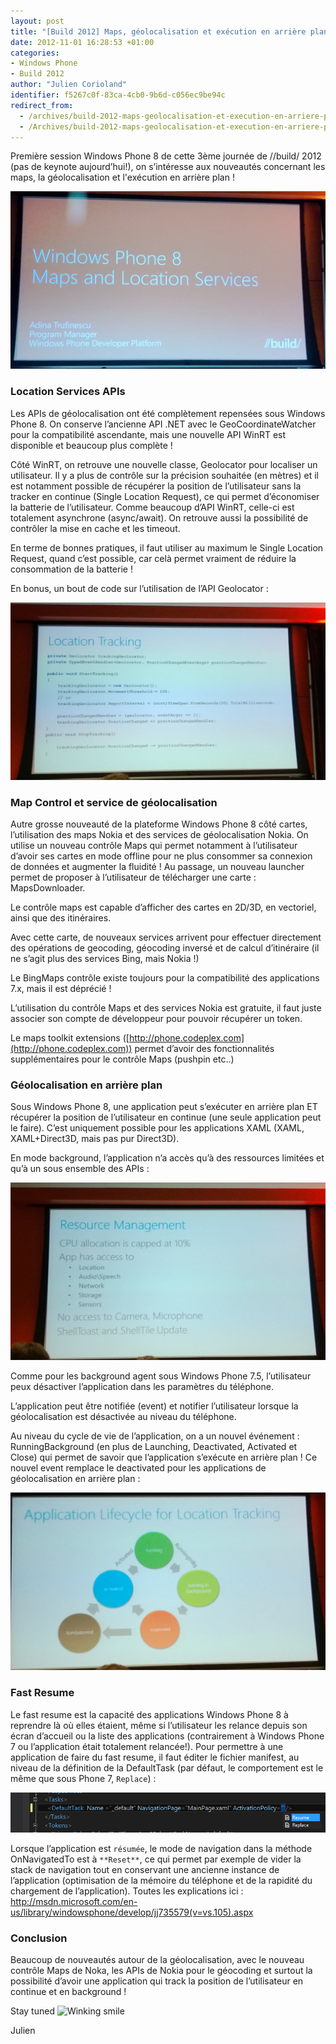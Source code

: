 ```yaml
---
layout: post
title: "[Build 2012] Maps, géolocalisation et exécution en arrière plan."
date: 2012-11-01 16:28:53 +01:00
categories:
- Windows Phone
- Build 2012
author: "Julien Corioland"
identifier: f5267c0f-83ca-4cb0-9b6d-c056ec9be94c
redirect_from:
  - /archives/build-2012-maps-geolocalisation-et-execution-en-arriere-plan
  - /Archives/build-2012-maps-geolocalisation-et-execution-en-arriere-plan
---
```


Première session Windows Phone 8 de cette 3ème journée de //build/ 2012 (pas de keynote aujourd’hui!), on s’intéresse aux nouveautés concernant les maps, la géolocalisation et l'exécution en arrière plan !

![image](/images/build-2012-maps-geolocalisation-et-execution-en-arriere-plan/WP_20121101_003_7B653BCF.jpg)

### Location Services APIs

Les APIs de géolocalisation ont été complètement repensées sous Windows Phone 8. On conserve l’ancienne API .NET avec le GeoCoordinateWatcher pour la compatibilité ascendante, mais une nouvelle API WinRT est disponible et beaucoup plus complète !

Côté WinRT, on retrouve une nouvelle classe, Geolocator pour localiser un utilisateur. Il y a plus de contrôle sur la précision souhaitée (en mètres) et il est notamment possible de récupérer la position de l’utilisateur sans la tracker en continue (Single Location Request), ce qui permet d’économiser la batterie de l’utilisateur. Comme beaucoup d’API WinRT, celle-ci est totalement asynchrone (async/await). On retrouve aussi la possibilité de contrôler la mise en cache et les timeout.

En terme de bonnes pratiques, il faut utiliser au maximum le Single Location Request, quand c’est possible, car celà permet vraiment de réduire la consommation de la batterie !

En bonus, un bout de code sur l’utilisation de l’API Geolocator :

![image](/images/build-2012-maps-geolocalisation-et-execution-en-arriere-plan/WP_20121101_005_690C4F40.jpg)

###

### Map Control et service de géolocalisation

Autre grosse nouveauté de la plateforme Windows Phone 8 côté cartes, l’utilisation des maps Nokia et des services de géolocalisation Nokia. On utilise un nouveau contrôle Maps qui permet notamment à l’utilisateur d’avoir ses cartes en mode offline pour ne plus consommer sa connexion de données et augmenter la fluidité ! Au passage, un nouveau launcher permet de proposer à l’utilisateur de télécharger une carte : MapsDownloader.

Le contrôle maps est capable d’afficher des cartes en 2D/3D, en vectoriel, ainsi que des itinéraires.

Avec cette carte, de nouveaux services arrivent pour effectuer directement des opérations de geocoding, géocoding inversé et de calcul d’itinéraire (il ne s’agit plus des services Bing, mais Nokia !)

Le BingMaps contrôle existe toujours pour la compatibilité des applications 7.x, mais il est déprécié !

L’utilisation du contrôle Maps et des services Nokia est gratuite, il faut juste associer son compte de développeur pour pouvoir récupérer un token.

Le maps toolkit extensions ([http://phone.codeplex.com](http://phone.codeplex.com)) permet d’avoir des fonctionnalités supplémentaires pour le contrôle Maps (pushpin etc..)

### Géolocalisation en arrière plan

Sous Windows Phone 8, une application peut s’exécuter en arrière plan ET récupérer la position de l’utilisateur en continue (une seule application peut le faire). C’est uniquement possible pour les applications XAML (XAML, XAML+Direct3D, mais pas pur Direct3D).

En mode background, l’application n’a accès qu’à des ressources limitées et qu’à un sous ensemble des APIs :

![image](/images/build-2012-maps-geolocalisation-et-execution-en-arriere-plan/WP_20121101_008_77D332C0.jpg)

Comme pour les background agent sous Windows Phone 7.5, l’utilisateur peux désactiver l’application dans les paramètres du téléphone.

L’application peut être notifiée (event) et notifier l’utilisateur lorsque la géolocalisation est désactivée au niveau du téléphone.

Au niveau du cycle de vie de l’application, on a un nouvel événement : RunningBackground (en plus de Launching, Deactivated, Activated et Close) qui permet de savoir que l’application s’exécute en arrière plan ! Ce nouvel event remplace le deactivated pour les applications de géolocalisation en arrière plan :

![image](/images/build-2012-maps-geolocalisation-et-execution-en-arriere-plan/WP_20121101_009_393DBF4D.jpg)

### Fast Resume

Le fast resume est la capacité des applications Windows Phone 8 à reprendre là où elles étaient, même si l’utilisateur les relance depuis son écran d’accueil ou la liste des applications (contrairement à Windows Phone 7 ou l’application était totalement relancée!). Pour permettre à une application de faire du fast resume, il faut éditer le fichier manifest, au niveau de la définition de la DefaultTask (par défaut, le comportement est le même que sous Phone 7, `Replace`) :

![image](/images/build-2012-maps-geolocalisation-et-execution-en-arriere-plan/fast-app-resume_7D6E00CC.png)

Lorsque l’application est `résumée`, le mode de navigation dans la méthode OnNavigatedTo est à `**Reset**`, ce qui permet par exemple de vider la stack de navigation tout en conservant une ancienne instance de l’application (optimisation de la mémoire du téléphone et de la rapidité du chargement de l’application). Toutes les explications ici : <a title="http://msdn.microsoft.com/en-us/library/windowsphone/develop/jj735579(v=vs.105).aspx" href="http://msdn.microsoft.com/en-us/library/windowsphone/develop/jj735579(v=vs.105).aspx">http://msdn.microsoft.com/en-us/library/windowsphone/develop/jj735579(v=vs.105).aspx</a>

### Conclusion

Beaucoup de nouveautés autour de la géolocalisation, avec le nouveau contrôle Maps de Noka, les APIs de Nokia pour le géocoding et surtout la possibilité d’avoir une application qui track la position de l’utilisateur en continue et en background !

Stay tuned <img class="wlEmoticon wlEmoticon-winkingsmile" style="border-top-style: none; border-left-style: none; border-bottom-style: none; border-right-style: none" alt="Winking smile" src="https://juliencorioland.blob.core.windows.net/medias/wlEmoticon-winkingsmile_07064936.png">

Julien

